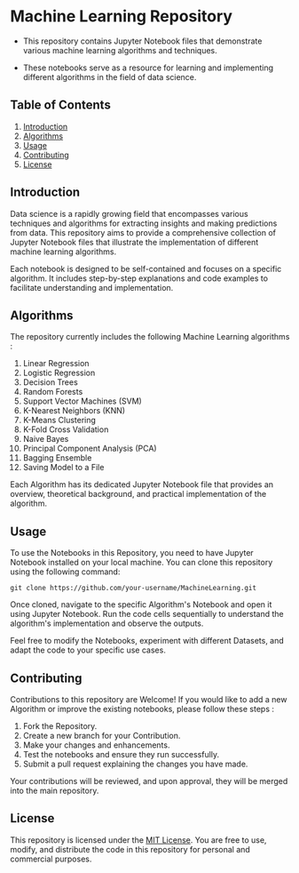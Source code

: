 # Machine Learning Repository

- This repository contains Jupyter Notebook files that demonstrate various machine learning algorithms and techniques. 

- These notebooks serve as a resource for learning and implementing different algorithms in the field of data science.

## Table of Contents

1. [Introduction](#introduction)
2. [Algorithms](#algorithms)
3. [Usage](#usage)
4. [Contributing](#contributing)
5. [License](#license)

## Introduction

Data science is a rapidly growing field that encompasses various techniques and algorithms for extracting insights and making predictions from data. This repository aims to provide a comprehensive collection of Jupyter Notebook files that illustrate the implementation of different machine learning algorithms.

Each notebook is designed to be self-contained and focuses on a specific algorithm. It includes step-by-step explanations and code examples to facilitate understanding and implementation.
  
## Algorithms

The repository currently includes the following Machine Learning algorithms :

1. Linear Regression
2. Logistic Regression
3. Decision Trees
4. Random Forests
5. Support Vector Machines (SVM)
6. K-Nearest Neighbors (KNN)
7. K-Means Clustering 
8. K-Fold Cross Validation
9. Naive Bayes
10. Principal Component Analysis (PCA)
11. Bagging Ensemble
12. Saving Model to a File

Each Algorithm has its dedicated Jupyter Notebook file that provides an overview, theoretical background, and practical implementation of the algorithm.

## Usage

To use the Notebooks in this Repository, you need to have Jupyter Notebook installed on your local machine. You can clone this repository using the following command:

```
git clone https://github.com/your-username/MachineLearning.git
```

Once cloned, navigate to the specific Algorithm's Notebook and open it using Jupyter Notebook. Run the code cells sequentially to understand the algorithm's implementation and observe the outputs.

Feel free to modify the Notebooks, experiment with different Datasets, and adapt the code to your specific use cases.

## Contributing

Contributions to this repository are Welcome! If you would like to add a new Algorithm or improve the existing notebooks, please follow these steps :

1. Fork the Repository.
2. Create a new branch for your Contribution.
3. Make your changes and enhancements.
4. Test the notebooks and ensure they run successfully.
5. Submit a pull request explaining the changes you have made.

Your contributions will be reviewed, and upon approval, they will be merged into the main repository.

## License

This repository is licensed under the [MIT License](LICENSE). You are free to use, modify, and distribute the code in this repository for personal and commercial purposes.
